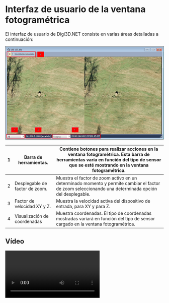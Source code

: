 # Interfaz de usuario de la ventana fotogramétrica

El interfaz de usuario de Digi3D.NET consiste en varias áreas detalladas a continuación:

![Interfaz de usuario de la ventana fotogramétrica](<../../../../.gitbook/assets/Interfaz de usuario de la ventana fotogrametrica.png>)

| 1 | Barra de herramientas.         | Contiene botones para realizar acciones en la ventana fotogramétrica. Esta barra de herramientas varía en función del tipo de sensor que se esté mostrando en la ventana fotogramétrica. |
| - | ------------------------------ | ---------------------------------------------------------------------------------------------------------------------------------------------------------------------------------------- |
| 2 | Desplegable de factor de zoom. | Muestra el factor de zoom activo en un determinado momento y permite cambiar el factor de zoom seleccionando una determinada opción del desplegable.                                     |
| 3 | Factor de velocidad XY y Z.    | Muestra la velocidad activa del dispositivo de entrada, para XY y para Z.                                                                                                                |
| 4 | Visualización de coordenadas   | Muestra coordenadas. El tipo de coordenadas mostradas variará en función del tipo de sensor cargado en la ventana fotogramétrica.                                                        |

## Vídeo

![](https://digi21.blob.core.windows.net/videos-ayuda/Interfaz%20de%20usuario%20de%20la%20ventana%20fotogrametrica.mp4)

